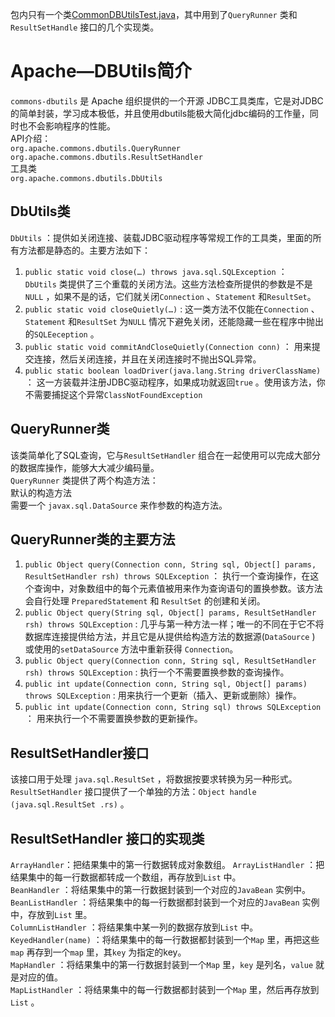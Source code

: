 包内只有一个类[CommonDBUtilsTest.java](https://github.com/StephenHuge/MyJDBCReWrite/blob/master/src/com/jdbc/dbutilstest/CommonDBUtilsTest.java)，其中用到了`QueryRunner` 类和`ResultSetHandle` 接口的几个实现类。

# Apache—DBUtils简介
`commons-dbutils`  是 Apache 组织提供的一个开源 JDBC工具类库，它是对JDBC的简单封装，学习成本极低，并且使用dbutils能极大简化jdbc编码的工作量，同时也不会影响程序的性能。  
API介绍：  
`org.apache.commons.dbutils.QueryRunner`   
`org.apache.commons.dbutils.ResultSetHandler`  
工具类  
`org.apache.commons.dbutils.DbUtils`   

## DbUtils类  

`DbUtils` ：提供如关闭连接、装载JDBC驱动程序等常规工作的工具类，里面的所有方法都是静态的。主要方法如下：  
1. `public static void close(…) throws java.sql.SQLException` ：　  `DbUtils` 类提供了三个重载的关闭方法。这些方法检查所提供的参数是不是`NULL` ，如果不是的话，它们就关闭`Connection` 、`Statement` 和`ResultSet`。  
2. `public static void closeQuietly(…)` :  这一类方法不仅能在`Connection` 、`Statement` 和`ResultSet` 为`NULL` 情况下避免关闭，还能隐藏一些在程序中抛出的`SQLEeception` 。  
3. `public static void commitAndCloseQuietly(Connection conn)` ：  用来提交连接，然后关闭连接，并且在关闭连接时不抛出SQL异常。   
4. `public static boolean loadDriver(java.lang.String driverClassName)` ：  这一方装载并注册JDBC驱动程序，如果成功就返回`true` 。使用该方法，你不需要捕捉这个异常`ClassNotFoundException `  

## QueryRunner类  

该类简单化了SQL查询，它与`ResultSetHandler` 组合在一起使用可以完成大部分的数据库操作，能够大大减少编码量。  
`QueryRunner` 类提供了两个构造方法：  
默认的构造方法  
需要一个 `javax.sql.DataSource`  来作参数的构造方法。  

## QueryRunner类的主要方法

1. `public Object query(Connection conn, String sql, Object[] params, ResultSetHandler rsh) throws SQLException` ：  执行一个查询操作，在这个查询中，对象数组中的每个元素值被用来作为查询语句的置换参数。该方法会自行处理 `PreparedStatement` 和 `ResultSet` 的创建和关闭。
2. `public Object query(String sql, Object[] params, ResultSetHandler rsh) throws SQLException` :  几乎与第一种方法一样；唯一的不同在于它不将数据库连接提供给方法，并且它是从提供给构造方法的数据源(`DataSource` )  或使用的`setDataSource` 方法中重新获得 `Connection`。
3. `public Object query(Connection conn, String sql, ResultSetHandler rsh) throws SQLException` :  执行一个不需要置换参数的查询操作。
4. `public int update(Connection conn, String sql, Object[] params) throws SQLException` :  用来执行一个更新（插入、更新或删除）操作。
5. `public int update(Connection conn, String sql) throws SQLException` ：  用来执行一个不需要置换参数的更新操作。


## ResultSetHandler接口   

该接口用于处理 `java.sql.ResultSet` ，将数据按要求转换为另一种形式。  
`ResultSetHandler` 接口提供了一个单独的方法：`Object handle (java.sql.ResultSet .rs)` 。  

## ResultSetHandler 接口的实现类

`ArrayHandler`：把结果集中的第一行数据转成对象数组。
`ArrayListHandler` ：把结果集中的每一行数据都转成一个数组，再存放到`List` 中。  
`BeanHandler` ：将结果集中的第一行数据封装到一个对应的`JavaBean` 实例中。  
`BeanListHandler` ：将结果集中的每一行数据都封装到一个对应的`JavaBean` 实例中，存放到`List` 里。  
`ColumnListHandler` ：将结果集中某一列的数据存放到`List` 中。  
`KeyedHandler(name)` ：将结果集中的每一行数据都封装到一个`Map` 里，再把这些`map` 再存到一个`map` 里，其`key` 为指定的key。  
`MapHandler` ：将结果集中的第一行数据封装到一个`Map` 里，`key` 是列名，`value` 就是对应的值。  
`MapListHandler` ：将结果集中的每一行数据都封装到一个`Map` 里，然后再存放到`List` 。  


